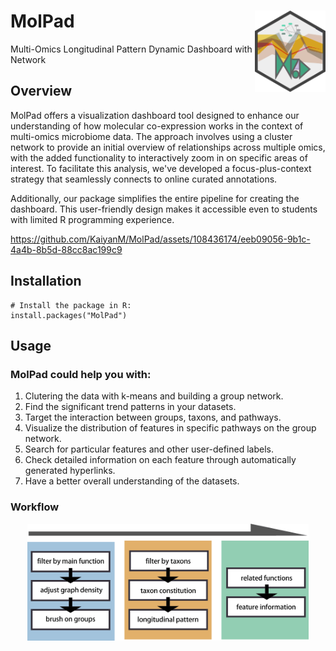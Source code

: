 # MolPad  <img src="https://github.com/KaiyanM/MolPad/blob/main/man/figures/logo.png" align="right" height="130" /></a>
Multi-Omics Longitudinal Pattern Dynamic Dashboard with Network

## Overview

MolPad offers a visualization dashboard tool designed to enhance our understanding of how molecular co-expression works in the context of multi-omics microbiome data. The approach involves using a cluster network to provide an initial overview of relationships across multiple omics, with the added functionality to interactively zoom in on specific areas of interest. To facilitate this analysis, we've developed a focus-plus-context strategy that seamlessly connects to online curated annotations.

Additionally, our package simplifies the entire pipeline for creating the dashboard. This user-friendly design makes it accessible even to students with limited R programming experience.


https://github.com/KaiyanM/MolPad/assets/108436174/eeb09056-9b1c-4a4b-8b5d-88cc8ac199c9


## Installation

```{r, eval = FALSE}
# Install the package in R:
install.packages("MolPad")
```

## Usage

### MolPad could help you with:  

1. Clutering the data with k-means and building a group network.
2. Find the significant trend patterns in your datasets.
3. Target the interaction between groups, taxons, and pathways.
4. Visualize the distribution of features in specific pathways on the group network.
5. Search for particular features and other user-defined labels.
6. Check detailed information on each feature through automatically generated hyperlinks.
7. Have a better overall understanding of the datasets.

### Workflow

<p align="center">
  <img src="man/figures/flow.png" width="450"/></a>  
</p>

